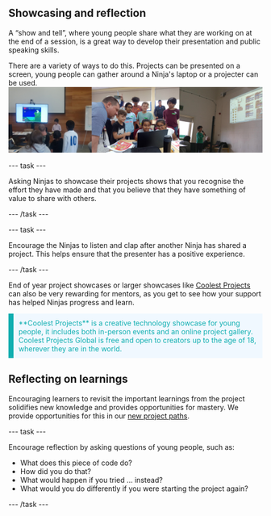 ## Showcasing and reflection

A “show and tell”, where young people share what they are working on at the end of a session, is a great way to develop their presentation and public speaking skills.

There are a variety of ways to do this. Projects can be presented on a screen, young people can gather around a Ninja's laptop or a projecter can be used. ![Examples of young people showcasing their projects. Image credit to : @yukiko_kikuchi, @SandraMaguire and @arucoderdojo](images/Showcase.png)

--- task ---

Asking Ninjas to showcase their projects shows that you recognise the effort they have made and that you believe that they have something of value to share with others.

--- /task ---


--- task ---

Encourage the Ninjas to listen and clap after another Ninja has shared a project. This helps ensure that the presenter has a positive experience.

--- /task ---

End of year project showcases or larger showcases like [Coolest Projects](https://online.coolestprojects.org/) can also be very rewarding for mentors, as you get to see how your support has helped Ninjas progress and learn.

<p style="border-left: solid; border-width:10px; border-color: #0faeb0; background-color: aliceblue; padding: 10px;">
<span style="color: #0faeb0">**Coolest Projects** is a creative technology showcase for young people, it includes both in-person events and an online project gallery. Coolest Projects Global is free and open to creators up to the age of 18, wherever they are in the world.</p>

## Reflecting on learnings
Encouraging learners to revisit the important learnings from the project solidifies new knowledge and provides opportunities for mastery. We provide opportunities for this in our [new project paths](https://projects.raspberrypi.org/en/paths).


--- task ---

Encourage reflection by asking questions of young people, such as:
+ What does this piece of code do?
+ How did you do that?
+ What would happen if you tried … instead?
+ What would you do differently if you were starting the project again?

--- /task ---
